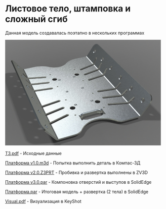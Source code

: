 # Листовое тело, штамповка и сложный сгиб

Данная модель создавалась поэтапно в нескольких программах

![Pasted image 20241212001026](../DATA/Детали%20сложной%20формы/Листовое%20тело,%20штамповка%20и%20сложный%20сгиб/Pasted%20image%2020241212001026.png)

[ТЗ.pdf](../DATA/Детали%20сложной%20формы/Листовое%20тело,%20штамповка%20и%20сложный%20сгиб/ТЗ.pdf) - Исходные данные

[Платформа v1.0.m3d](../DATA/Детали%20сложной%20формы/Листовое%20тело,%20штамповка%20и%20сложный%20сгиб/Back/Платформа%20v1.0.m3d) - Попытка выполнить деталь в Компас-3Д

[Платформа v2.0.Z3PRT](../DATA/Детали%20сложной%20формы/Листовое%20тело,%20штамповка%20и%20сложный%20сгиб/Back/Платформа%20v2.0.Z3PRT) - Пробивка и развертка выполнены в ZV3D

[Платформа v3.0.par](../DATA/Детали%20сложной%20формы/Листовое%20тело,%20штамповка%20и%20сложный%20сгиб/Back/Платформа%20v3.0.par) - Компоновка отверстий и выступов в SolidEdge 

[Платформа.par](../DATA/Детали%20сложной%20формы/Листовое%20тело,%20штамповка%20и%20сложный%20сгиб/Платформа.par) - Итоговая модель + развертка (2 тела) в SolidEdge

[Visual.pdf](../DATA/Детали%20сложной%20формы/Листовое%20тело,%20штамповка%20и%20сложный%20сгиб/Visual.pdf) - Визуализация в KeyShot

